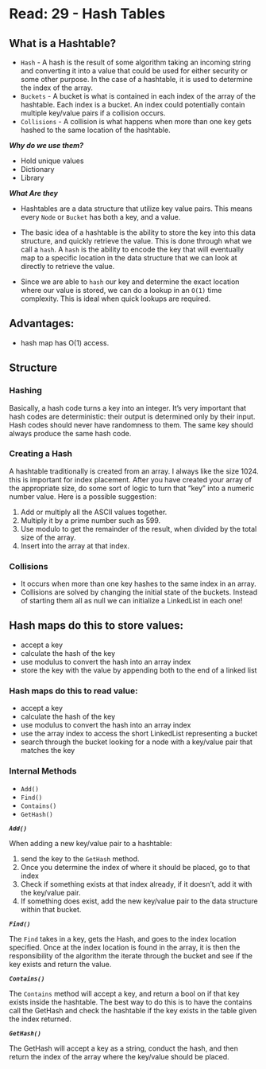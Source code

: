 # Read: 29 - Hash Tables

## What is a Hashtable?

- `Hash` - A hash is the result of some algorithm taking an incoming string and converting it into a value that could be used for either security or some other purpose. In the case of a hashtable, it is used to determine the index of the array.
- `Buckets` - A bucket is what is contained in each index of the array of the hashtable. Each index is a bucket. An index could potentially contain multiple key/value pairs if a collision occurs.
- `Collisions` - A collision is what happens when more than one key gets hashed to the same location of the hashtable.

**_Why do we use them?_**

- Hold unique values
- Dictionary
- Library

**_What Are they_**

- Hashtables are a data structure that utilize key value pairs. This means every `Node` or `Bucket` has both a key, and a value.

- The basic idea of a hashtable is the ability to store the key into this data structure, and quickly retrieve the value. This is done through what we call a `hash`. A `hash` is the ability to encode the key that will eventually map to a specific location in the data structure that we can look at directly to retrieve the value.

- Since we are able to `hash` our key and determine the exact location where our value is stored, we can do a lookup in an `O(1)` time complexity. This is ideal when quick lookups are required.

## Advantages:

- hash map has O(1) access.

## Structure

### Hashing

Basically, a hash code turns a key into an integer. It’s very important that hash codes are deterministic: their output is determined only by their input. Hash codes should never have randomness to them. The same key should always produce the same hash code.

### Creating a Hash

A hashtable traditionally is created from an array. I always like the size 1024. this is important for index placement. After you have created your array of the appropriate size, do some sort of logic to turn that “key” into a numeric number value. Here is a possible suggestion:

1. Add or multiply all the ASCII values together.
2. Multiply it by a prime number such as 599.
3. Use modulo to get the remainder of the result, when divided by the total size of the array.
4. Insert into the array at that index.

### Collisions

- It occurs when more than one key hashes to the same index in an array.
- Collisions are solved by changing the initial state of the buckets. Instead of starting them all as null we can initialize a LinkedList in each one!

## Hash maps do this to store values:

- accept a key
- calculate the hash of the key
- use modulus to convert the hash into an array index
- store the key with the value by appending both to the end of a linked list

### Hash maps do this to read value:

- accept a key
- calculate the hash of the key
- use modulus to convert the hash into an array index
- use the array index to access the short LinkedList representing a bucket
- search through the bucket looking for a node with a key/value pair that matches the key

### Internal Methods

- `Add()`
- `Find()`
- `Contains()`
- `GetHash()`

**_`Add()`_**

When adding a new key/value pair to a hashtable:

1. send the key to the `GetHash` method.
2. Once you determine the index of where it should be placed, go to that index
3. Check if something exists at that index already, if it doesn’t, add it with the key/value pair.
4. If something does exist, add the new key/value pair to the data structure within that bucket.

**_`Find()`_**

The `Find` takes in a key, gets the Hash, and goes to the index location specified. Once at the index location is found in the array, it is then the responsibility of the algorithm the iterate through the bucket and see if the key exists and return the value.

**_`Contains()`_**

The `Contains` method will accept a key, and return a bool on if that key exists inside the hashtable. The best way to do this is to have the contains call the GetHash and check the hashtable if the key exists in the table given the index returned.

**_`GetHash()`_**

The GetHash will accept a key as a string, conduct the hash, and then return the index of the array where the key/value should be placed.
